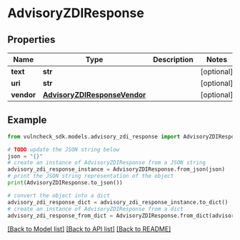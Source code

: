 # AdvisoryZDIResponse


## Properties

Name | Type | Description | Notes
------------ | ------------- | ------------- | -------------
**text** | **str** |  | [optional] 
**uri** | **str** |  | [optional] 
**vendor** | [**AdvisoryZDIResponseVendor**](AdvisoryZDIResponseVendor.md) |  | [optional] 

## Example

```python
from vulncheck_sdk.models.advisory_zdi_response import AdvisoryZDIResponse

# TODO update the JSON string below
json = "{}"
# create an instance of AdvisoryZDIResponse from a JSON string
advisory_zdi_response_instance = AdvisoryZDIResponse.from_json(json)
# print the JSON string representation of the object
print(AdvisoryZDIResponse.to_json())

# convert the object into a dict
advisory_zdi_response_dict = advisory_zdi_response_instance.to_dict()
# create an instance of AdvisoryZDIResponse from a dict
advisory_zdi_response_from_dict = AdvisoryZDIResponse.from_dict(advisory_zdi_response_dict)
```
[[Back to Model list]](../README.md#documentation-for-models) [[Back to API list]](../README.md#documentation-for-api-endpoints) [[Back to README]](../README.md)


